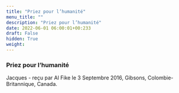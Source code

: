 ```yaml
---
title: "Priez pour l’humanité"
menu_title: ""
description: "Priez pour l’humanité"
date: 2022-06-01 06:00:01+00:233
draft: False
hidden: True
weight:
---
```

### Priez pour l’humanité

Jacques - reçu par Al Fike le 3 Septembre 2016, Gibsons, Colombie-Britannique, Canada.



